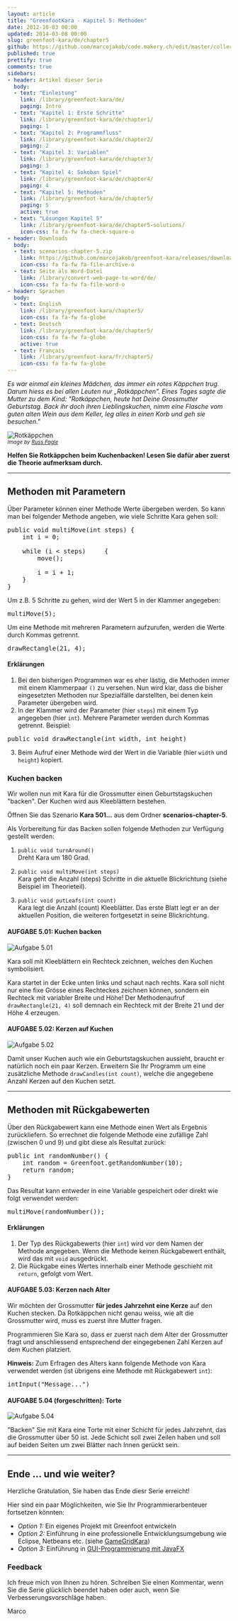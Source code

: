 ```yaml
---
layout: article
title: "GreenfootKara - Kapitel 5: Methoden"
date: 2012-10-03 00:00
updated: 2014-03-08 00:00
slug: greenfoot-kara/de/chapter5
github: https://github.com/marcojakob/code.makery.ch/edit/master/collections/library/greenfoot-kara-de-chapter5.md
published: true
prettify: true
comments: true
sidebars:
- header: Artikel dieser Serie
  body:
  - text: "Einleitung"
    link: /library/greenfoot-kara/de/
    paging: Intro
  - text: "Kapitel 1: Erste Schritte"
    link: /library/greenfoot-kara/de/chapter1/
    paging: 1
  - text: "Kapitel 2: Programmfluss"
    link: /library/greenfoot-kara/de/chapter2/
    paging: 2
  - text: "Kapitel 3: Variablen"
    link: /library/greenfoot-kara/de/chapter3/
    paging: 3
  - text: "Kapitel 4: Sokoban Spiel"
    link: /library/greenfoot-kara/de/chapter4/
    paging: 4
  - text: "Kapitel 5: Methoden"
    link: /library/greenfoot-kara/de/chapter5/
    paging: 5
    active: true
  - text: "Lösungen Kapitel 5"
    link: /library/greenfoot-kara/de/chapter5-solutions/
    icon-css: fa fa-fw fa-check-square-o
- header: Downloads
  body:
  - text: scenarios-chapter-5.zip
    link: https://github.com/marcojakob/greenfoot-kara/releases/download/2.1.0/scenarios-chapter-5.zip
    icon-css: fa fa-fw fa-file-archive-o
  - text: Seite als Word-Datei
    link: /library/convert-web-page-to-word/de/
    icon-css: fa fa-fw fa-file-word-o
- header: Sprachen
  body:
  - text: English
    link: /library/greenfoot-kara/chapter5/
    icon-css: fa fa-fw fa-globe
  - text: Deutsch
    link: /library/greenfoot-kara/de/chapter5/
    icon-css: fa fa-fw fa-globe
    active: true
  - text: Français
    link: /library/greenfoot-kara/fr/chapter5/
    icon-css: fa fa-fw fa-globe
---
```


*Es war einmal ein kleines Mädchen, das immer ein rotes Käppchen trug. Darum hiess es bei allen Leuten nur „Rotkäppchen". Eines Tages sagte die Mutter zu dem Kind: "Rotkäppchen, heute hat Deine Grossmutter Geburtstag. Back ihr doch ihren Lieblingskuchen, nimm eine Flasche vom guten alten Wein aus dem Keller, leg alles in einen Korb und geh sie besuchen."*

![Rotkäppchen](/assets/library/greenfoot-kara/chapter5/red-riding-hood.jpg)   
<small>*Image by [Russ Fagle](http://www.cafepress.com/redridinghood)*</small>

**Helfen Sie Rotkäppchen beim Kuchenbacken! Lesen Sie dafür aber zuerst die Theorie aufmerksam durch.**


***

## Methoden mit Parametern

Über Parameter können einer Methode Werte übergeben werden. So kann man bei folgender Methode angeben, wie viele Schritte Kara gehen soll:

<pre class="prettyprint lang-java">
public void multiMove(int steps) {
    int i = 0;
    
    while (i &lt; steps)     {
        move();
    
        i = i + 1;
    }
}
</pre>

Um z.B. 5 Schritte zu gehen, wird der Wert 5 in der Klammer angegeben:

<pre class="prettyprint lang-java">
multiMove(5);
</pre>

Um eine Methode mit mehreren Parametern aufzurufen, werden die Werte durch Kommas getrennt.

<pre class="prettyprint lang-java">
drawRectangle(21, 4);
</pre>


#### Erklärungen

1. Bei den bisherigen Programmen war es eher lästig, die Methoden immer mit einem Klammerpaar `()` zu versehen. Nun wird klar, dass die bisher eingesetzten Methoden nur Spezialfälle darstellten, bei denen kein Parameter übergeben wird.
2. In der Klammer wird der Parameter (hier `steps`) mit einem Typ angegeben (hier `int`). Mehrere Parameter werden durch Kommas getrennt. Beispiel:    
<pre class="prettyprint lang-java">
public void drawRectangle(int width, int height)
</pre>
3. Beim Aufruf einer Methode wird der Wert in die Variable (hier `width` und `height`) kopiert.


### Kuchen backen

Wir wollen nun mit Kara für die Grossmutter einen Geburtstagskuchen "backen". Der Kuchen wird aus Kleeblättern bestehen.

Öffnen Sie das Szenario **Kara 501...** aus dem Ordner **scenarios-chapter-5**.

Als Vorbereitung für das Backen sollen folgende Methoden zur Verfügung gestellt werden:

1. `public void turnAround()`   
Dreht Kara um 180 Grad.

2. `public void multiMove(int steps)`   
Kara geht die Anzahl (steps) Schritte in die aktuelle Blickrichtung (siehe Beispiel im Theorieteil).

3. `public void putLeafs(int count)`   
Kara legt die Anzahl (count) Kleeblätter. Das erste Blatt legt er an der aktuellen Position, die weiteren fortgesetzt in seine Blickrichtung.


#### <i class="fa fa-rocket"></i> AUFGABE 5.01: Kuchen backen

![Aufgabe 5.01](/assets/library/greenfoot-kara/chapter5/task01.png) 

Kara soll mit Kleeblättern ein Rechteck zeichnen, welches den Kuchen symbolisiert. 

Kara startet in der Ecke unten links und schaut nach rechts. Kara soll nicht nur eine fixe Grösse eines Rechteckes zeichnen können, sondern ein Rechteck mit variabler Breite und Höhe! Der Methodenaufruf `drawRectangle(21, 4)` soll demnach ein Rechteck mit der Breite 21 und der Höhe 4 erzeugen.


#### <i class="fa fa-rocket"></i> AUFGABE 5.02: Kerzen auf Kuchen

![Aufgabe 5.02](/assets/library/greenfoot-kara/chapter5/task02.png) 

Damit unser Kuchen auch wie ein Geburtstagskuchen aussieht, braucht er natürlich noch ein paar Kerzen. Erweitern Sie Ihr Programm um eine zusätzliche Methode `drawCandles(int count)`, welche die angegebene Anzahl Kerzen auf den Kuchen setzt. 


***

## Methoden mit Rückgabewerten

Über den Rückgabewert kann eine Methode einen Wert als Ergebnis zurückliefern. So errechnet die folgende Methode eine zufällige Zahl (zwischen 0 und 9) und gibt diese als Resultat zurück:

<pre class="prettyprint lang-java">
public int randomNumber() {
    int random = Greenfoot.getRandomNumber(10);
    return random;
}
</pre>


Das Resultat kann entweder in eine Variable gespeichert oder direkt wie folgt verwendet werden:

<pre class="prettyprint lang-java">
multiMove(randomNumber());
</pre>


#### Erklärungen

1. Der Typ des Rückgabewerts (hier `int`) wird vor dem Namen der Methode angegeben. Wenn die Methode keinen Rückgabewert enthält, wird das mit `void` ausgedrückt.
2. Die Rückgabe eines Wertes innerhalb einer Methode geschieht mit `return`, gefolgt vom Wert. 


#### <i class="fa fa-rocket"></i> AUFGABE 5.03: Kerzen nach Alter

Wir möchten der Grossmutter **für jedes Jahrzehnt eine Kerze** auf den Kuchen stecken. Da Rotkäppchen nicht genau weiss, wie alt die Grossmutter wird, muss es zuerst ihre Mutter fragen.

Programmieren Sie Kara so, dass er zuerst nach dem Alter der Grossmutter fragt und anschliessend entsprechend der eingegebenen Zahl Kerzen auf dem Kuchen platziert.

**Hinweis:** Zum Erfragen des Alters kann folgende Methode von Kara verwendet werden (ist übrigens eine Methode mit Rückgabewert `int`):

<pre class="prettyprint lang-java">
intInput("Message...")
</pre>


#### <i class="fa fa-rocket"></i> AUFGABE 5.04 (forgeschritten): Torte

![Aufgabe 5.04](/assets/library/greenfoot-kara/chapter5/task04.png) 

"Backen" Sie mit Kara eine Torte mit einer Schicht für jedes Jahrzehnt, das die Grossmutter über 50 ist. Jede Schicht soll zwei Zeilen haben und soll auf beiden Seiten um zwei Blätter nach Innen gerückt sein. 


***

## Ende ... und wie weiter?

Herzliche Gratulation, Sie haben das Ende diesr Serie erreicht!

Hier sind ein paar Möglichkeiten, wie Sie Ihr Programmierarbenteuer fortsetzen könnten:

* *Option 1:* Ein eigenes Projekt mit Greenfoot entwickeln
* *Option 2:* Einführung in eine professionelle Entwicklungsumgebung wie Eclipse, Netbeans etc. (siehe [GameGridKara](/library/gamegrid-kara/de/))
* *Option 3:* Einführung in [GUI-Programmierung mit JavaFX](/java/javafx-2-tutorial-intro/)


### Feedback

Ich freue mich von Ihnen zu hören. Schreiben Sie einen Kommentar, wenn Sie die Serie glücklich beendet haben oder auch, wenn Sie Verbesserungsvorschläge haben. <a href="#disqus_thread"><i class="fa fa-comment-o"></i></a>

<i class="fa fa-beer"></i> Marco





